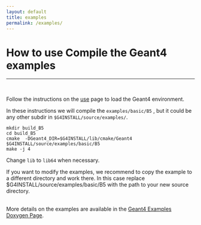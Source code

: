 ```yaml
---
layout: default
title: examples 
permalink: /examples/
---
```




# How to use Compile the Geant4 examples

---

<br/>

Follow the instructions on the [use](/g4home/use/) page to load the Geant4 
environment.

In these instructions we will compile the `examples/basic/B5` , but it could be any other
subdir in `$G4INSTALL/source/examples/`.


```
mkdir build_B5
cd build_B5
cmake  -DGeant4_DIR=$G4INSTALL/lib/cmake/Geant4 $G4INSTALL/source/examples/basic/B5
make -j 4 
```

Change `lib` to `lib64` when necessary. 

<div class="info">
	If you want to modify the examples, we recommend to copy the example to a different directory and work there. 
	In this case replace $G4INSTALL/source/examples/basic/B5 with the path to your new source directory.
</div>

<br/>

More details on the examples are available in the [Geant4 Examples Doxygen Page](https://geant4-userdoc.web.cern.ch/Doxygen/examples_doc/html/index.html).

<script src="/g4home/assets/copyCode.js"></script>

